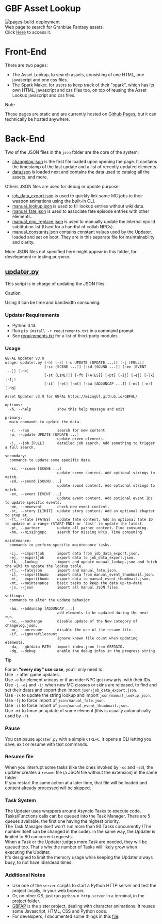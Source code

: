 # GBF Asset Lookup  
[![pages-build-deployment](https://github.com/MizaGBF/GBFAL/actions/workflows/pages/pages-build-deployment/badge.svg)](https://github.com/MizaGBF/GBFAL/actions/workflows/pages/pages-build-deployment)  
Web page to search for Granblue Fantasy assets.  
Click [Here](https://mizagbf.github.io/GBFAL) to access it.  
  
# Front-End  
There are two pages:  
- The Asset Lookup, to search assets, consisting of one HTML, one javascript and one css files.  
- The Spark Maker, for users to keep track of their "spark", which has its own HTML, javascript and css files too, on top of reusing the Asset Lookup javascript and css files. 
  
> [!NOTE]  
> These pages are static and are currently hosted on [Github Pages](https://pages.github.com/), but it can technically be hosted anywhere.  
  
# Back-End  
Two of the JSON files in the `json` folder are the core of the system:  
- [changelog.json](https://github.com/MizaGBF/GBFAL/blob/main/json/changelog.json) is the first file loaded upon opening the page. It contains the timestamp of the last update and a list of recently updated elements.  
- [data.json](https://github.com/MizaGBF/GBFAL/blob/main/json/data.json) is loaded next and contains the data used to catalog all the assets, and more.  
  
Others JSON files are used for debug or update purpose:  
- [job_data_export.json](https://github.com/MizaGBF/GBFAL/blob/main/json/job_data_export.json) is used to quickly link some MC jobs to their weapon animations using the built-in CLI.  
- [manual_lookup.json](https://github.com/MizaGBF/GBFAL/blob/main/json/manual_lookup.json) is used to fill lookup entries without wiki data.  
- [manual_fate.json](https://github.com/MizaGBF/GBFAL/blob/main/json/manual_fate.json) is used to associate fate episode entries with other elements.  
- [manual_npc_replace.json](https://github.com/MizaGBF/GBFAL/blob/main/json/manual_npc_replace.json) is used to manually update the internal npc id subtitution list (Used for a handful of collab NPCs).  
- [manual_constants.json](https://github.com/MizaGBF/GBFAL/blob/main/json/manual_constants.json) contains constant values used by the Updater, loaded and set on boot. They are in this separate file for maintainability and clarity.  
  
More JSON files not specified here might appear in this folder, for development or testing purpose.  
  
## [updater.py](https://github.com/MizaGBF/GBFAL/blob/main/updater.py)  
This script is in charge of updating the JSON files.  
> [!CAUTION]  
> Using it can be time and bandwidth consuming.  
  
### Updater Requirements  
* Python 3.13.
* Run `pip install -r requirements.txt` in a command prompt.
* See [requirements.txt](https://github.com/MizaGBF/GBFAP/blob/master/requirements.txt) for a list of third-party modules.  
  
### Usage
```
GBFAL Updater v3.9
usage: updater.py [-h] [-r] [-u UPDATE [UPDATE ...]] [-j [FULL]]
                  [-sc [SCENE ...]] [-sd [SOUND ...]] [-ev [EVENT ...]] [-ne]
                  [-st [LIMIT]] [-ft [FATES]] [-pt] [-ij] [-ej] [-lk] [-fj]
                  [-it] [-et] [-mt] [-au [ADDUNCAP ...]] [-nc] [-nr] [-dg]

Asset Updater v3.9 for GBFAL https://mizagbf.github.io/GBFAL/

options:
  -h, --help            show this help message and exit

primary:
  main commands to update the data.

  -r, --run             search for new content.
  -u, --update UPDATE [UPDATE ...]
                        update given elements.
  -j, --job [FULL]      detailed job search. Add something to trigger a full search.

secondary:
  commands to update some specific data.

  -sc, --scene [SCENE ...]
                        update scene content. Add optional strings to match.
  -sd, --sound [SOUND ...]
                        update sound content. Add optional strings to match.
  -ev, --event [EVENT ...]
                        update event content. Add optional event IDs to update specific events.
  -ne, --newevent       check new event content.
  -st, --story [LIMIT]  update story content. Add an optional chapter to stop at.
  -ft, --fate [FATES]   update fate content. Add an optional fate ID to update or a range (START-END) or 'last' to update the latest.
  -pt, --partner        update all parner content. Time consuming.
  -mn, --missingnpc     search for missing NPCs. Time consuming.

maintenance:
  commands to perform specific maintenance tasks.

  -ij, --importjob      import data from job_data_export.json.
  -ej, --exportjob      export data to job_data_export.json.
  -lk, --lookup         import and update manual_lookup.json and fetch the wiki to update the lookup table.
  -fj, --fatejson       import and manual_fate.json.
  -it, --importthumb    import data from manual_event_thumbnail.json.
  -et, --exportthumb    export data to manual_event_thumbnail.json.
  -mt, --maintenance    basic tasks to keep the data up-to-date.
  -js, --json           import all manual JSON files.

settings:
  commands to alter the update behavior.

  -au, --adduncap [ADDUNCAP ...]
                        add elements to be updated during the next run.
  -nc, --nochange       disable update of the New category of changelog.json.
  -nr, --noresume       disable the use of the resume file.
  -if, --ignorefilecount
                        ignore known file count when updating elements.
  -da, --gbfdaio PATH   import index.json from GBFDAIO.
  -dg, --debug          enable the debug infos in the progress string.
```  
  
> [!TIP]  
> For an **"every day" use case**, you'll only need to:  
> Use `-r` after game updates.  
> Use `-u` for element uncaps or if an older NPC got new arts, with their IDs.  
> Use `-j`, `-ej` and `-ij` when new MC classes or skins are released, to find and set their datas and export then import `json/job_data_export.json`.  
> Use `-lk` to update the string lookup and import `json/manual_lookup.json`.  
> Use `-fj` to force import of `json/manual_fate.json`.  
> Use `-it` to force import of `json/manual_event_thumbnail.json`.  
> Use `-mt` to force an update of some element (this is usually automatically used by `-r`).  
  
### Pause  
You can pause `updater.py` with a simple `CTRL+C`. It opens a CLI letting you save, exit or resume with text commands.  
  
### Resume file  
When you interrupt some tasks (like the ones invoked by `-sc` and `-sd`), the updater creates a `resume` file (a JSON file without the extension) in the same folder.  
If you restart the same action at a later time, that file will be loaded and content already processed will be skipped.  
  
### Task System  
The Updater uses wrappers around Asyncio Tasks to execute code.  
Tasks/Functions calls can be queued into the Task Manager. There are 5 queues available, the first one having the highest priority.  
The Task Manager itself won't run more than 90 Tasks concurrently (The number itself can be changed in the code). In the same way, the Updater is limited to 80 concurrent requests.  
When a Task or the Updater judges more Task are needed, they will be queued too. That's why the number of Tasks will likely grow when executing the Updater.  
It's designed to limit the memory usage while keeping the Updater always busy, to not have idle/dead times.  
  
### Additional Notes   
- Use one of the `server` scripts to start a Python HTTP server and test the project locally, in your web browser.  
- Or, on other OS, just run `python-m http.server` in a terminal, in the project folder.  
- [GBFAP](https://github.com/MizaGBF/GBFAP) is the sister project, dealing with character animations. It reuses some Javascript, HTML, CSS and Python code.  
- For developers, I documented some things in this [file](https://github.com/MizaGBF/GBFAL/blob/main/docs.md).  